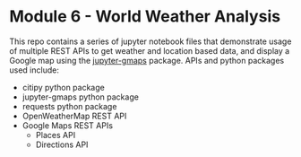 # Module 6 - World Weather Analysis
This repo contains a series of jupyter notebook files that demonstrate usage of multiple REST APIs to get weather and location based data, and display a Google map using the [jupyter-gmaps]("https://jupyter-gmaps.readthedocs.io/") package.  APIs and python packages used include:
* citipy python package
* jupyter-gmaps python package
* requests python package
* OpenWeatherMap REST API
* Google Maps REST APIs
    * Places API
    * Directions API